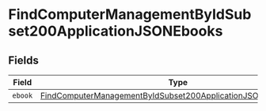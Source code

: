 # FindComputerManagementByIdSubset200ApplicationJSONEbooks


## Fields

| Field                                                                                                                                                     | Type                                                                                                                                                      | Required                                                                                                                                                  | Description                                                                                                                                               |
| --------------------------------------------------------------------------------------------------------------------------------------------------------- | --------------------------------------------------------------------------------------------------------------------------------------------------------- | --------------------------------------------------------------------------------------------------------------------------------------------------------- | --------------------------------------------------------------------------------------------------------------------------------------------------------- |
| `ebook`                                                                                                                                                   | [FindComputerManagementByIdSubset200ApplicationJSONEbooksEbook](../../models/operations/findcomputermanagementbyidsubset200applicationjsonebooksebook.md) | :heavy_minus_sign:                                                                                                                                        | N/A                                                                                                                                                       |